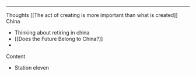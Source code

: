 ****


Thoughts
	[[The act of creating is more important than what is created]]
China
- Thinking about retiring in china
- [[Does the Future Belong to China?]]
- 

Content
- Station eleven

	